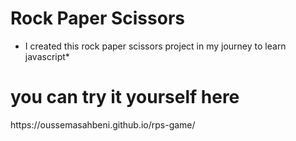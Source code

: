 # Rock Paper Scissors

* I created this rock paper scissors project in my journey to learn javascript*
<h1>you can try it yourself here </h1>
https://oussemasahbeni.github.io/rps-game/
